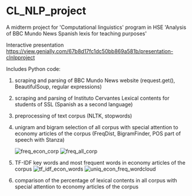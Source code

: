 # CL_NLP_project
A midterm project for 'Computational linguistics' program in HSE
'Analysis of BBC Mundo News Spanish lexis for teaching purposes'

Interactive presentation
https://view.genially.com/67b8d17fc1dc50bb869a581b/presentation-clnlpproject

Includes Python code:
1. scraping and parsing of BBC Mundo News website
   (request.get(), BeautifulSoup, regular expressions)
2. scraping and parsing of Instituto Cervantes Lexical contents for students of SSL (Spanish as a second language)
3. preprocessing of text corpus
   (NLTK, stopwords)
4. unigram and bigram selection of all corpus with special attention to economy articles of the corpus (FreqDist, BigramFinder, POS part of speech with Stanza)

    ![freq_econ_corp](https://github.com/user-attachments/assets/1b9f15b1-0869-46c1-a809-777d9b12b7b9)
   ![freq_all_corp](https://github.com/user-attachments/assets/23e72eb7-1691-4869-9e2b-c26b2c11fe94)


6. TF-IDF key words and most frequent words in economy articles of the corpus
   ![tf_idf_econ_words](https://github.com/user-attachments/assets/6a230a03-d72e-4dc7-bfa9-0cce46d779a8)
   ![uniq_econ_freq_wordcloud](https://github.com/user-attachments/assets/0bab7951-f764-4cfe-8f2d-399cd0a91c71)

7. comparison of the percentage of lexical contents in all corpus with special attention to economy articles of the corpus

